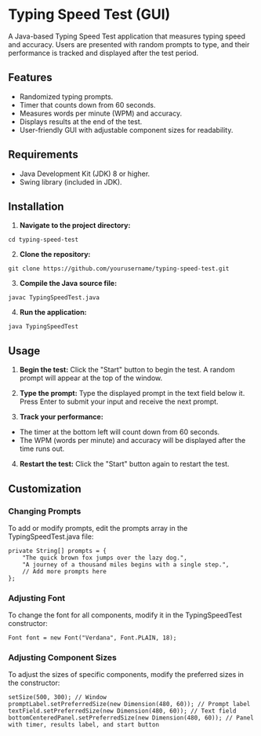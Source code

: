 # Typing Speed Test (GUI)
A Java-based Typing Speed Test application that measures typing speed and accuracy. Users are presented with random prompts to type, and their performance is tracked and displayed after the test period.

## Features
- Randomized typing prompts.
- Timer that counts down from 60 seconds.
- Measures words per minute (WPM) and accuracy.
- Displays results at the end of the test.
- User-friendly GUI with adjustable component sizes for readability.

## Requirements
- Java Development Kit (JDK) 8 or higher.
- Swing library (included in JDK).

## Installation
1. **Navigate to the project directory:**
```
cd typing-speed-test
```

2. **Clone the repository:**
```
git clone https://github.com/yourusername/typing-speed-test.git
```

3. **Compile the Java source file:**
```
javac TypingSpeedTest.java
```

4. **Run the application:**
```
java TypingSpeedTest
```

## Usage
1. **Begin the test:**
Click the "Start" button to begin the test. A random prompt will appear at the top of the window.

2. **Type the prompt:**
Type the displayed prompt in the text field below it. Press Enter to submit your input and receive the next prompt.

3. **Track your performance:**
- The timer at the bottom left will count down from 60 seconds.
- The WPM (words per minute) and accuracy will be displayed after the time runs out.

4. **Restart the test:**
Click the "Start" button again to restart the test.

## Customization
### Changing Prompts
To add or modify prompts, edit the prompts array in the TypingSpeedTest.java file:
```
private String[] prompts = {
    "The quick brown fox jumps over the lazy dog.",
    "A journey of a thousand miles begins with a single step.",
    // Add more prompts here
};
```

### Adjusting Font
To change the font for all components, modify it in the TypingSpeedTest constructor:
```
Font font = new Font("Verdana", Font.PLAIN, 18);
```

### Adjusting Component Sizes
To adjust the sizes of specific components, modify the preferred sizes in the constructor:
```
setSize(500, 300); // Window
promptLabel.setPreferredSize(new Dimension(480, 60)); // Prompt label
textField.setPreferredSize(new Dimension(480, 60)); // Text field
bottomCenteredPanel.setPreferredSize(new Dimension(480, 60)); // Panel with timer, results label, and start button
```